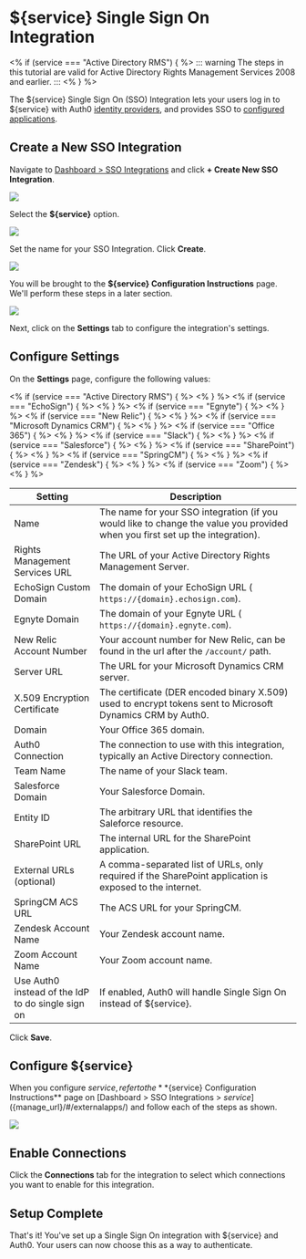 # ${service} Single Sign On Integration

<% if (service === "Active Directory RMS") { %>
::: warning
The steps in this tutorial are valid for Active Directory Rights Management Services 2008 and earlier.
:::
<% } %>

The ${service} Single Sign On (SSO) Integration lets your users log in to ${service} with Auth0 [identity providers](/identityproviders), and provides SSO to [configured applications](/sso).

## Create a New SSO Integration

Navigate to [Dashboard > SSO Integrations](${manage_url}/#/externalapps) and click **+ Create New SSO Integration**.

![](/media/articles/sso/integrations/new.png)

Select the **${service}** option.

![](/media/articles/sso/integrations/options.png)

Set the name for your SSO Integration. Click **Create**.

![](/media/articles/sso/integrations/name.png)

You will be brought to the **${service} Configuration Instructions** page. We'll perform these steps in a later section.

![](/media/articles/sso/integrations/${img}.png)

Next, click on the **Settings** tab to configure the integration's settings.

## Configure Settings

On the **Settings** page, configure the following values:

<table class="table">
    <thead>
        <tr>
            <th><strong>Setting</strong></th>
            <th><strong>Description</strong></th>
        </tr>
    </thead>
    <tbody>
        <tr>
            <td>Name</td>
            <td>The name for your SSO integration (if you would like to change the value you provided when you first set up the integration).</td>
        </tr>
        <% if (service === "Active Directory RMS") { %>
        <tr>
           <td>Rights Management Services URL</td>
            <td>The URL of your Active Directory Rights Management Server.</td>
        </tr>
        <% } %>
        <% if (service === "EchoSign") { %>
        <tr>
            <td>EchoSign Custom Domain</td>
            <td>The domain of your EchoSign URL (<code> https://{domain}.echosign.com</code>).</td>
        </tr>
        <% } %>
        <% if (service === "Egnyte") { %>
        <tr>
            <td>Egnyte Domain</td>
            <td>The domain of your Egnyte URL (<code> https://{domain}.egnyte.com</code>).</td>
        </tr>
        <% } %>
        <% if (service === "New Relic") { %>
        <tr>
            <td>New Relic Account Number</td>
            <td>Your account number for New Relic, can be found in the url after the <code>/account/</code> path.</td>
        </tr>
        <% } %>
        <% if (service === "Microsoft Dynamics CRM") { %>
        <tr>
            <td>Server URL</td>
            <td>The URL for your Microsoft Dynamics CRM server.</td>
        </tr>
        <tr>
            <td>X.509 Encryption Certificate</td>
            <td>The certificate (DER encoded binary X.509) used to encrypt tokens sent to Microsoft Dynamics CRM by Auth0.</td>
        </tr>
        <% } %>
        <% if (service === "Office 365") { %>
        <tr>
            <td>Domain</td>
            <td>Your Office 365 domain.</td>
        </tr>
        <tr>
            <td>Auth0 Connection</td>
            <td>The connection to use with this integration, typically an Active Directory connection.</td>
        </tr>
        <% } %>
        <% if (service === "Slack") { %>
        <tr>
            <td>Team Name</td>
            <td>The name of your Slack team.</td>
        </tr>
        <% } %>
        <% if (service === "Salesforce") { %>
        <tr>
            <td>Salesforce Domain</td>
            <td>Your Salesforce Domain.</td>
        </tr>
        <tr>
            <td>Entity ID</td>
            <td>The arbitrary URL that identifies the Saleforce resource.</td>
        </tr>
        <% } %>
        <% if (service === "SharePoint") { %>
        <tr>
            <td>SharePoint URL</td>
            <td>The internal URL for the SharePoint application.</td>
        </tr>
        <tr>
            <td>External URLs (optional)</td>
            <td>A comma-separated list of URLs, only required if the SharePoint application is exposed to the internet.</td>
        </tr>
        <% } %>
        <% if (service === "SpringCM") { %>
        <tr>
            <td>SpringCM ACS URL</td>
            <td>The ACS URL for your SpringCM.</td>
        </tr>
        <% } %>
        <% if (service === "Zendesk") { %>
        <tr>
            <td>Zendesk Account Name</td>
            <td>Your Zendesk account name.</td>
        </tr>
        <% } %>
        <% if (service === "Zoom") { %>
        <tr>
            <td>Zoom Account Name</td>
            <td>Your Zoom account name.</td>
        </tr>
        <% } %>
        <tr>
            <td>Use Auth0 instead of the IdP to do single sign on</td>
            <td>If enabled, Auth0 will handle Single Sign On instead of ${service}.</td>
        </tr>
    </tbody>
</table>

Click **Save**.

## Configure ${service}

When you configure ${service}, refer to the **${service} Configuration Instructions** page on [Dashboard > SSO Integrations > ${service}](${manage_url}/#/externalapps/) and follow each of the steps as shown.

![](/media/articles/sso/integrations/${img}.png)

## Enable Connections

Click the **Connections** tab for the integration to select which connections you want to enable for this integration.

## Setup Complete

That's it! You've set up a Single Sign On integration with ${service} and Auth0. Your users can now choose this as a way to authenticate.
